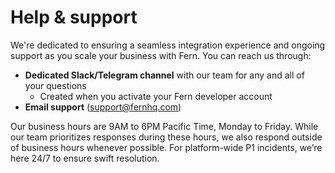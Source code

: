 # Help & support

We're dedicated to ensuring a seamless integration experience and ongoing support as you scale your business with Fern. You can reach us through:

* **Dedicated Slack/Telegram channel** with our team for any and all of your questions
  * Created when you activate your Fern developer account
* **Email support** (support@fernhq.com)

Our business hours are 9AM to 6PM Pacific Time, Monday to Friday. While our team prioritizes responses during these hours, we also respond outside of business hours whenever possible. For platform-wide P1 incidents, we’re here 24/7 to ensure swift resolution.
